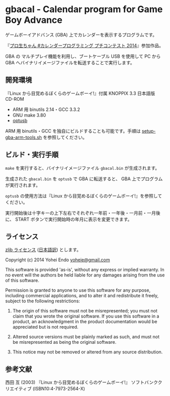 # gbacal - Calendar program for Game Boy Advance

ゲームボーイアドバンス (GBA) 上でカレンダーを表示するプログラムです。

『[プロ生ちゃん #カレンダープログラミング プチコンテスト 2014](http://pronama.azurewebsites.net/2014/10/12/calendar-programming-contest/)』参加作品。

GBA の マルチプレイ機能を利用し、ブートケーブル USB を使用して PC から GBA へバイナリイメージファイルを転送することで実行します。

## 開発環境

『Linux から目覚めるぼくらのゲームボーイ!』付属 KNOPPIX 3.3 日本語版 CD-ROM

* ARM 用 binutils 2.14・GCC 3.3.2
* GNU make 3.80
* [optusb](http://www.skyfree.org/jpn/unixuser/optusb.html)

ARM 用 binutils・GCC を独自にビルドすることも可能です。手順は [setup-gba-arm-tools.sh](https://gist.github.com/yoheie/fd1c68d7b2bdd286a863) を参照してください。

## ビルド・実行手順

`make` を実行すると、バイナリイメージファイル `gbacal.bin` が生成されます。

生成された `gbacal.bin` を `optusb` で GBA に転送すると、 GBA 上でプログラムが実行されます。

`optusb` の使用方法は『Linux から目覚めるぼくらのゲームボーイ!』を参照してください。

実行開始後は十字キーの上下左右でそれぞれ一年前・一年後・一月前・一月後に、 START ボタンで実行開始時の年月に表示を変更できます。

## ライセンス

[zlib ライセンス](https://opensource.org/licenses/Zlib) ([日本語訳](https://licenses.opensource.jp/Zlib/Zlib.html)) とします。

Copyright (c) 2014 Yohei Endo <yoheie@gmail.com>

This software is provided 'as-is', without any express or implied warranty. In no event will the authors be held liable for any damages arising from the use of this software.

Permission is granted to anyone to use this software for any purpose, including commercial applications, and to alter it and redistribute it freely, subject to the following restrictions:

1. The origin of this software must not be misrepresented; you must not claim that you wrote the original software. If you use this software in a product, an acknowledgment in the product documentation would be appreciated but is not required.

2. Altered source versions must be plainly marked as such, and must not be misrepresented as being the original software.

3. This notice may not be removed or altered from any source distribution.

## 参考文献

西田 亙 (2003) 『Linux から目覚めるぼくらのゲームボーイ!』 ソフトバンククリエイティブ (ISBN10:4-7973-2564-X)
